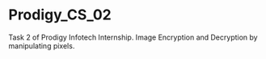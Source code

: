 # Prodigy_CS_02
Task 2 of Prodigy Infotech Internship. Image Encryption and Decryption by manipulating pixels.
